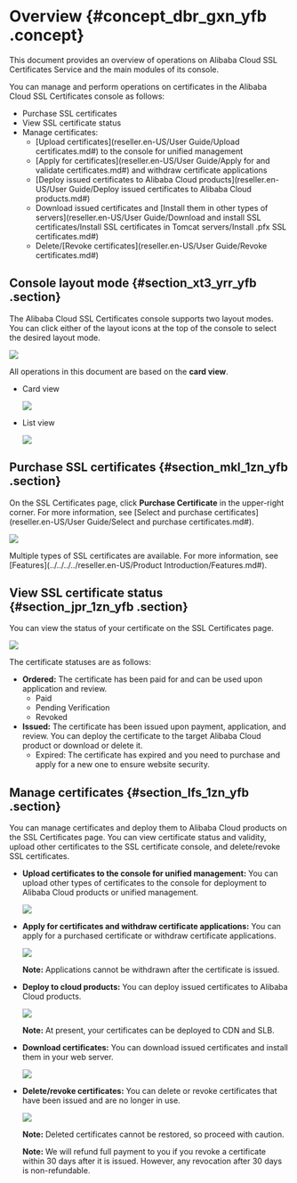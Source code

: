 # Overview {#concept_dbr_gxn_yfb .concept}

This document provides an overview of operations on Alibaba Cloud SSL Certificates Service and the main modules of its console.

You can manage and perform operations on certificates in the Alibaba Cloud SSL Certificates console as follows:

-   Purchase SSL certificates
-   View SSL certificate status
-   Manage certificates:
    -   [Upload certificates](reseller.en-US/User Guide/Upload certificates.md#) to the console for unified management
    -   [Apply for certificates](reseller.en-US/User Guide/Apply for and validate certificates.md#) and withdraw certificate applications
    -   [Deploy issued certificates to Alibaba Cloud products](reseller.en-US/User Guide/Deploy issued certificates to Alibaba Cloud products.md#)
    -   Download issued certificates and [Install them in other types of servers](reseller.en-US/User Guide/Download and install SSL certificates/Install SSL certificates in Tomcat servers/Install .pfx SSL certificates.md#)
    -   Delete/[Revoke certificates](reseller.en-US/User Guide/Revoke certificates.md#)

## Console layout mode {#section_xt3_yrr_yfb .section}

The Alibaba Cloud SSL Certificates console supports two layout modes. You can click either of the layout icons at the top of the console to select the desired layout mode.

![](http://static-aliyun-doc.oss-cn-hangzhou.aliyuncs.com/assets/img/65311/155620457833494_en-US.png)

All operations in this document are based on the **card view**.

-   Card view

    ![](http://static-aliyun-doc.oss-cn-hangzhou.aliyuncs.com/assets/img/65311/155620457844712_en-US.jpg)

-   List view

    ![](http://static-aliyun-doc.oss-cn-hangzhou.aliyuncs.com/assets/img/65311/155620457844713_en-US.jpg)


## Purchase SSL certificates {#section_mkl_1zn_yfb .section}

On the SSL Certificates page, click **Purchase Certificate** in the upper-right corner. For more information, see [Select and purchase certificates](reseller.en-US/User Guide/Select and purchase certificates.md#).

![](http://static-aliyun-doc.oss-cn-hangzhou.aliyuncs.com/assets/img/65311/155620457833282_en-US.png)

Multiple types of SSL certificates are available. For more information, see [Features](../../../../reseller.en-US/Product Introduction/Features.md#).

## View SSL certificate status {#section_jpr_1zn_yfb .section}

You can view the status of your certificate on the SSL Certificates page.

![](http://static-aliyun-doc.oss-cn-hangzhou.aliyuncs.com/assets/img/65311/155620457833287_en-US.png)

The certificate statuses are as follows:

-   **Ordered:** The certificate has been paid for and can be used upon application and review.
    -   Paid
    -   Pending Verification
    -   Revoked
-   **Issued:** The certificate has been issued upon payment, application, and review. You can deploy the certificate to the target Alibaba Cloud product or download or delete it.
    -   Expired: The certificate has expired and you need to purchase and apply for a new one to ensure website security.

## Manage certificates {#section_lfs_1zn_yfb .section}

You can manage certificates and deploy them to Alibaba Cloud products on the SSL Certificates page. You can view certificate status and validity, upload other certificates to the SSL certificate console, and delete/revoke SSL certificates.

-   **Upload certificates to the console for unified management:** You can upload other types of certificates to the console for deployment to Alibaba Cloud products or unified management.

    ![](http://static-aliyun-doc.oss-cn-hangzhou.aliyuncs.com/assets/img/65311/155620457833311_en-US.png)

-   **Apply for certificates and withdraw certificate applications:** You can apply for a purchased certificate or withdraw certificate applications.

    ![](images/33314_en-US.png)

    **Note:** Applications cannot be withdrawn after the certificate is issued.

-   **Deploy to cloud products:** You can deploy issued certificates to Alibaba Cloud products.

    ![](http://static-aliyun-doc.oss-cn-hangzhou.aliyuncs.com/assets/img/65311/155620457833316_en-US.png)

    **Note:** At present, your certificates can be deployed to CDN and SLB.

-   **Download certificates:** You can download issued certificates and install them in your web server.

    ![](http://static-aliyun-doc.oss-cn-hangzhou.aliyuncs.com/assets/img/65311/155620457833344_en-US.png)

-   **Delete/revoke certificates:** You can delete or revoke certificates that have been issued and are no longer in use.

    ![](http://static-aliyun-doc.oss-cn-hangzhou.aliyuncs.com/assets/img/65311/155620457933346_en-US.png)

    **Note:** Deleted certificates cannot be restored, so proceed with caution.

    **Note:** We will refund full payment to you if you revoke a certificate within 30 days after it is issued. However, any revocation after 30 days is non-refundable.



